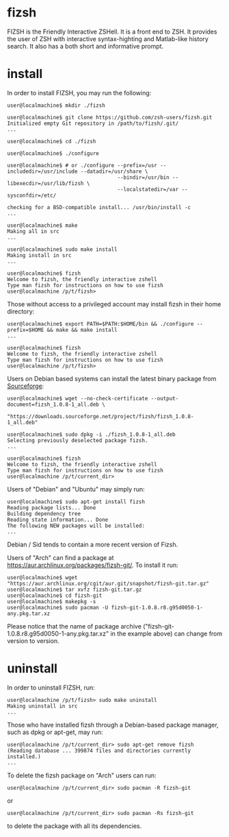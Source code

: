 fizsh
=====

FIZSH is the Friendly Interactive ZSHell. It is a front end to ZSH. It provides the user of ZSH with interactive syntax-highting and Matlab-like history search. It also has a both short and informative prompt.


install
=======

In order to install FIZSH, you may run the following: 

    user@localmachine$ mkdir ./fizsh 

    user@localmachine$ git clone https://github.com/zsh-users/fizsh.git
    Initialized empty Git repository in /path/to/fizsh/.git/
    ...

    user@localmachine$ cd ./fizsh

    user@localmachine$ ./configure 

    user@localmachine$ # or ./configure --prefix=/usr --includedir=/usr/include --datadir=/usr/share \
                                        --bindir=/usr/bin --libexecdir=/usr/lib/fizsh \
                                        --localstatedir=/var --sysconfdir=/etc/
						    
    checking for a BSD-compatible install... /usr/bin/install -c
    ...

    user@localmachine$ make
    Making all in src
    ...

    user@localmachine$ sudo make install
    Making install in src
    ...

    user@localmachine$ fizsh     
    Welcome to fizsh, the friendly interactive zshell
    Type man fizsh for instructions on how to use fizsh
    user@localmachine /p/t/fizsh> 


Those without access to a privileged account may install fizsh in their home directory:

    user@localmachine$ export PATH=$PATH:$HOME/bin && ./configure --prefix=$HOME && make && make install
    ...

    user@localmachine$ fizsh     
    Welcome to fizsh, the friendly interactive zshell
    Type man fizsh for instructions on how to use fizsh
    user@localmachine /p/t/fizsh> 


Users on Debian based systems can install the latest binary package from [Sourceforge][1]: 

    user@localmachine$ wget --no-check-certificate --output-document=fizsh_1.0.8-1_all.deb \ 
                           "https://downloads.sourceforge.net/project/fizsh/fizsh_1.0.8-1_all.deb"

    user@localmachine$ sudo dpkg -i ./fizsh_1.0.8-1_all.deb
    Selecting previously deselected package fizsh.
    ...

    user@localmachine$ fizsh
    Welcome to fizsh, the friendly interactive zshell
    Type man fizsh for instructions on how to use fizsh
    user@localmachine /p/t/current_dir> 


Users of "Debian" and "Ubuntu" may simply run: 

    user@localmachine$ sudo apt-get install fizsh
    Reading package lists... Done
    Building dependency tree
    Reading state information... Done
    The following NEW packages will be installed:
    ...


Debian / Sid tends to contain a more recent version of Fizsh.

Users of "Arch" can find a package at https://aur.archlinux.org/packages/fizsh-git/.
To install it run:

    user@localmachine$ wget "https://aur.archlinux.org/cgit/aur.git/snapshot/fizsh-git.tar.gz"  
    user@localmachine$ tar xvfz fizsh-git.tar.gz
    user@localmachine$ cd fizsh-git
    user@localmachine$ makepkg -s
    user@localmachine$ sudo pacman -U fizsh-git-1.0.8.r8.g95d0050-1-any.pkg.tar.xz

Please notice that the name of package archive ("fizsh-git-1.0.8.r8.g95d0050-1-any.pkg.tar.xz" in the example above) can change from version to version.
    
uninstall
=========

In order to uninstall FIZSH, run:

    user@localmachine /p/t/fizsh> sudo make uninstall
    Making uninstall in src
    ...


Those who have installed fizsh through a Debian-based package manager, such as dpkg or apt-get, may run:

    user@localmachine /p/t/current_dir> sudo apt-get remove fizsh
    (Reading database ... 399874 files and directories currently installed.)
    ...

To delete the fizsh package on "Arch" users can run:

    user@localmachine /p/t/current_dir> sudo pacman -R fizsh-git
    
or

    user@localmachine /p/t/current_dir> sudo pacman -Rs fizsh-git

to delete the package with all its dependencies.

[1]: http://sourceforge.net/projects/fizsh
